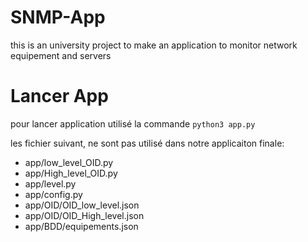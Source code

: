 # SNMP-App
this is an university project to make an application to monitor network equipement and servers


# Lancer App
pour lancer application utilisé la commande `python3 app.py`


les fichier suivant, ne sont pas utilisé dans notre applicaiton finale:
- app/low_level_OID.py
- app/High_level_OID.py
- app/level.py
- app/config.py
- app/OID/OID_low_level.json
- app/OID/OID_High_level.json
- app/BDD/equipements.json

